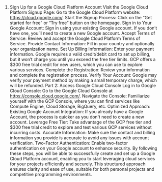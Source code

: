 1. Sign Up for a Google Cloud Platform Account
 Visit the Google Cloud Platform Signup Page:
 Go to the Google Cloud Platform website: https://cloud.google.com/.
 Start the Signup Process:
 Click on the “Get started for free” or “Try free” button on the homepage.
 Sign in to Your Google Account:
 Sign in using your existing Google account. If you don’t have one, you’ll need to create a new Google account.
 Accept Terms of Service:
 Review and accept the Google Cloud Platform Terms of Service.
 Provide Contact Information:
 Fill in your country and optionally your organization name.
 Set Up Billing Information:
 Enter your payment information. Google requires a valid credit/debit card to set up billing, but it won’t charge you until you exceed the free tier limits.
 GCP offers a $300 free trial credit for new users, which you can use to explore various services.
 Complete the Registration:
 Review your information and complete the registration process.
 Verify Your Account:
 Google may verify your payment method by making a small temporary charge, which will be refunded.
Part 2: Access Google Cloud Console
 Log in to Google Cloud Console:
 Go to the Google Cloud Console at https://console.cloud.google.com/.
 Navigate the Console:
 Familiarize yourself with the GCP Console, where you can find services like Compute Engine, Cloud Storage, BigQuery, etc.
 Optimized Approach:
 Existing Google Account Integration: If you already have a Google Account, the process is quicker as you don't need to create a new account.
 Leverage Free Tier: Take advantage of the GCP free tier and $300 free trial credit to explore and test various GCP services without incurring costs.
 Accurate Information: Make sure the contact and billing information you provide is accurate to avoid any issues with account verification.
 Two-Factor Authentication: Enable two-factor authentication on your Google account to enhance security.
By following these steps, you will be able to successfully create and set up a Google Cloud Platform account, enabling you to start leveraging cloud services for your projects efficiently and securely. This structured approach ensures clarity and ease of use, suitable for both personal projects and competitive programming environments.



